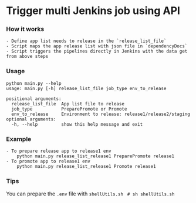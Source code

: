 # Trigger multi Jenkins job using API
### How it works 
```
- Define app list needs to release in the `release_list_file`
- Script maps the app release list with json file in `dependencyDocs`
- Script triggers the pipelines directly in Jenkins with the data get from above steps
```
### Usage
``` 
python main.py --help                                          
usage: main.py [-h] release_list_file job_type env_to_release

positional arguments:
  release_list_file  App list file to release
  job_type           PreparePromote or Promote
  env_to_release     Environment to release: release1/release2/staging
optional arguments:
  -h, --help         show this help message and exit
```
### Example
```
- To prepare release app to release1 env
    python main.py release_list_release1 PreparePromote release1
- To promote app to release1 env
    python main.py release_list_release1 Promote release1
```

### Tips
You can prepare the `.env` file with `shellUtils.sh `
`# sh shellUtils.sh `
